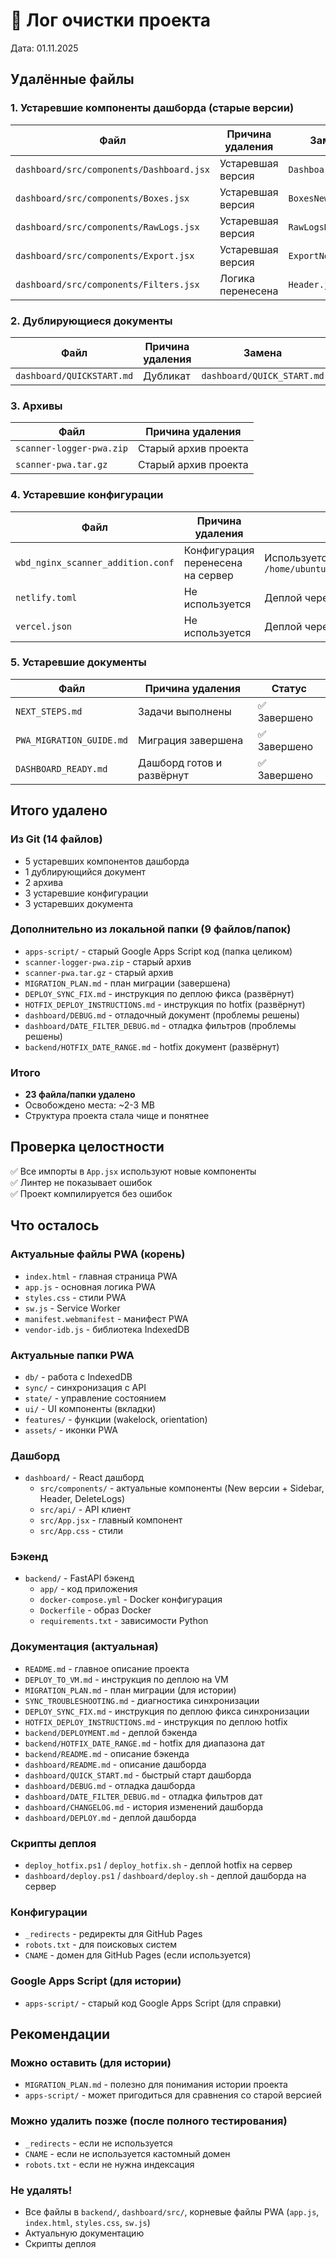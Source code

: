 # 🧹 Лог очистки проекта

Дата: 01.11.2025

## Удалённые файлы

### 1. Устаревшие компоненты дашборда (старые версии)

| Файл | Причина удаления | Замена |
|------|------------------|--------|
| `dashboard/src/components/Dashboard.jsx` | Устаревшая версия | `DashboardNew.jsx` |
| `dashboard/src/components/Boxes.jsx` | Устаревшая версия | `BoxesNew.jsx` |
| `dashboard/src/components/RawLogs.jsx` | Устаревшая версия | `RawLogsNew.jsx` |
| `dashboard/src/components/Export.jsx` | Устаревшая версия | `ExportNew.jsx` |
| `dashboard/src/components/Filters.jsx` | Логика перенесена | `Header.jsx` |

### 2. Дублирующиеся документы

| Файл | Причина удаления | Замена |
|------|------------------|--------|
| `dashboard/QUICKSTART.md` | Дубликат | `dashboard/QUICK_START.md` |

### 3. Архивы

| Файл | Причина удаления |
|------|------------------|
| `scanner-logger-pwa.zip` | Старый архив проекта |
| `scanner-pwa.tar.gz` | Старый архив проекта |

### 4. Устаревшие конфигурации

| Файл | Причина удаления | Примечание |
|------|------------------|------------|
| `wbd_nginx_scanner_addition.conf` | Конфигурация перенесена на сервер | Используется `/home/ubuntu/apps/wbd/infra/nginx/nginx.conf` |
| `netlify.toml` | Не используется | Деплой через GitHub Pages |
| `vercel.json` | Не используется | Деплой через GitHub Pages |

### 5. Устаревшие документы

| Файл | Причина удаления | Статус |
|------|------------------|--------|
| `NEXT_STEPS.md` | Задачи выполнены | ✅ Завершено |
| `PWA_MIGRATION_GUIDE.md` | Миграция завершена | ✅ Завершено |
| `DASHBOARD_READY.md` | Дашборд готов и развёрнут | ✅ Завершено |

## Итого удалено

### Из Git (14 файлов)
- 5 устаревших компонентов дашборда
- 1 дублирующийся документ
- 2 архива
- 3 устаревшие конфигурации
- 3 устаревших документа

### Дополнительно из локальной папки (9 файлов/папок)
- `apps-script/` - старый Google Apps Script код (папка целиком)
- `scanner-logger-pwa.zip` - старый архив
- `scanner-pwa.tar.gz` - старый архив
- `MIGRATION_PLAN.md` - план миграции (завершена)
- `DEPLOY_SYNC_FIX.md` - инструкция по деплою фикса (развёрнут)
- `HOTFIX_DEPLOY_INSTRUCTIONS.md` - инструкция по hotfix (развёрнут)
- `dashboard/DEBUG.md` - отладочный документ (проблемы решены)
- `dashboard/DATE_FILTER_DEBUG.md` - отладка фильтров (проблемы решены)
- `backend/HOTFIX_DATE_RANGE.md` - hotfix документ (развёрнут)

### Итого
- **23 файла/папки удалено**
- Освобождено места: ~2-3 MB
- Структура проекта стала чище и понятнее

## Проверка целостности

✅ Все импорты в `App.jsx` используют новые компоненты  
✅ Линтер не показывает ошибок  
✅ Проект компилируется без ошибок  

## Что осталось

### Актуальные файлы PWA (корень)
- `index.html` - главная страница PWA
- `app.js` - основная логика PWA
- `styles.css` - стили PWA
- `sw.js` - Service Worker
- `manifest.webmanifest` - манифест PWA
- `vendor-idb.js` - библиотека IndexedDB

### Актуальные папки PWA
- `db/` - работа с IndexedDB
- `sync/` - синхронизация с API
- `state/` - управление состоянием
- `ui/` - UI компоненты (вкладки)
- `features/` - функции (wakelock, orientation)
- `assets/` - иконки PWA

### Дашборд
- `dashboard/` - React дашборд
  - `src/components/` - актуальные компоненты (New версии + Sidebar, Header, DeleteLogs)
  - `src/api/` - API клиент
  - `src/App.jsx` - главный компонент
  - `src/App.css` - стили

### Бэкенд
- `backend/` - FastAPI бэкенд
  - `app/` - код приложения
  - `docker-compose.yml` - Docker конфигурация
  - `Dockerfile` - образ Docker
  - `requirements.txt` - зависимости Python

### Документация (актуальная)
- `README.md` - главное описание проекта
- `DEPLOY_TO_VM.md` - инструкция по деплою на VM
- `MIGRATION_PLAN.md` - план миграции (для истории)
- `SYNC_TROUBLESHOOTING.md` - диагностика синхронизации
- `DEPLOY_SYNC_FIX.md` - инструкция по деплою фикса синхронизации
- `HOTFIX_DEPLOY_INSTRUCTIONS.md` - инструкция по деплою hotfix
- `backend/DEPLOYMENT.md` - деплой бэкенда
- `backend/HOTFIX_DATE_RANGE.md` - hotfix для диапазона дат
- `backend/README.md` - описание бэкенда
- `dashboard/README.md` - описание дашборда
- `dashboard/QUICK_START.md` - быстрый старт дашборда
- `dashboard/DEBUG.md` - отладка дашборда
- `dashboard/DATE_FILTER_DEBUG.md` - отладка фильтров дат
- `dashboard/CHANGELOG.md` - история изменений дашборда
- `dashboard/DEPLOY.md` - деплой дашборда

### Скрипты деплоя
- `deploy_hotfix.ps1` / `deploy_hotfix.sh` - деплой hotfix на сервер
- `dashboard/deploy.ps1` / `dashboard/deploy.sh` - деплой дашборда на сервер

### Конфигурации
- `_redirects` - редиректы для GitHub Pages
- `robots.txt` - для поисковых систем
- `CNAME` - домен для GitHub Pages (если используется)

### Google Apps Script (для истории)
- `apps-script/` - старый код Google Apps Script (для справки)

## Рекомендации

### Можно оставить (для истории)
- `MIGRATION_PLAN.md` - полезно для понимания истории проекта
- `apps-script/` - может пригодиться для сравнения со старой версией

### Можно удалить позже (после полного тестирования)
- `_redirects` - если не используется
- `CNAME` - если не используется кастомный домен
- `robots.txt` - если не нужна индексация

### Не удалять!
- Все файлы в `backend/`, `dashboard/src/`, корневые файлы PWA (`app.js`, `index.html`, `styles.css`, `sw.js`)
- Актуальную документацию
- Скрипты деплоя

